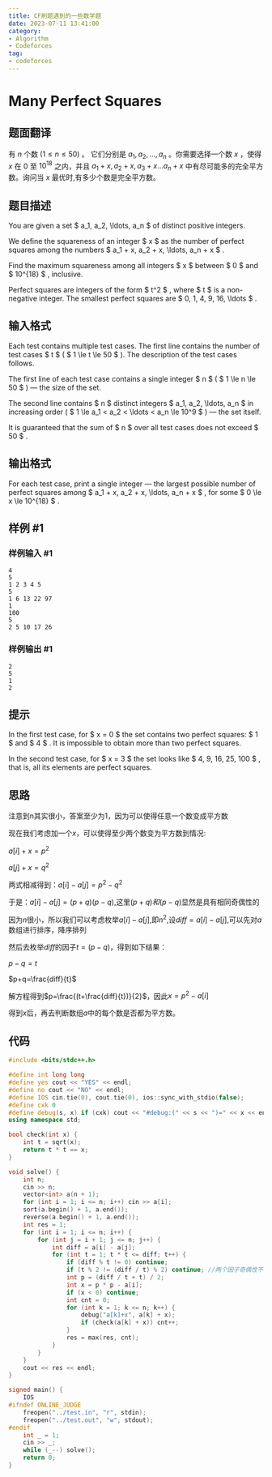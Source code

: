 ```yaml
---
title: CF刷题遇到的一些数学题
date: 2023-07-11 13:41:00
category:
- Algorithm
- Codeforces
tag: 
- codeforces
---
```


# Many Perfect Squares

## 题面翻译

有 $n$ 个数  $(1 \le n \le 50)$ 。   它们分别是 $a_1,a_2,...,a_n$ 。你需要选择一个数 $x$ ，使得 $x$ 在 $0$ 至 $10^{18}$ 之内，并且  $a_1 + x,a_2 + x,a_3 + x ... a_n +x$ 中有尽可能多的完全平方数。询问当 $x$ 最优时,有多少个数是完全平方数。

## 题目描述

You are given a set $ a_1, a_2, \ldots, a_n $ of distinct positive integers.

We define the squareness of an integer $ x $ as the number of perfect squares among the numbers $ a_1 + x, a_2 + x, \ldots, a_n + x $ .

Find the maximum squareness among all integers $ x $ between $ 0 $ and $ 10^{18} $ , inclusive.

Perfect squares are integers of the form $ t^2 $ , where $ t $ is a non-negative integer. The smallest perfect squares are $ 0, 1, 4, 9, 16, \ldots $ .

## 输入格式

Each test contains multiple test cases. The first line contains the number of test cases $ t $ ( $ 1 \le t \le 50 $ ). The description of the test cases follows.

The first line of each test case contains a single integer $ n $ ( $ 1 \le n \le 50 $ ) — the size of the set.

The second line contains $ n $ distinct integers $ a_1, a_2, \ldots, a_n $ in increasing order ( $ 1 \le a_1 < a_2 < \ldots < a_n \le 10^9 $ ) — the set itself.

It is guaranteed that the sum of $ n $ over all test cases does not exceed $ 50 $ .

## 输出格式

For each test case, print a single integer — the largest possible number of perfect squares among $ a_1 + x, a_2 + x, \ldots, a_n + x $ , for some $ 0 \le x \le 10^{18} $ .

## 样例 #1

### 样例输入 #1

```
4
5
1 2 3 4 5
5
1 6 13 22 97
1
100
5
2 5 10 17 26
```

### 样例输出 #1

```
2
5
1
2
```

## 提示

In the first test case, for $ x = 0 $ the set contains two perfect squares: $ 1 $ and $ 4 $ . It is impossible to obtain more than two perfect squares.

In the second test case, for $ x = 3 $ the set looks like $ 4, 9, 16, 25, 100 $ , that is, all its elements are perfect squares.

## 思路

注意到n其实很小，答案至少为1，因为可以使得任意一个数变成平方数

现在我们考虑加一个$x$，可以使得至少两个数变为平方数到情况:

$a[i]+x=p^2$

$a[j]+x=q^2$

两式相减得到：$a[i]-a[j]=p^2-q^2$

于是：$a[i]-a[j]=(p+q)(p-q)$,这里$(p+q)和(p-q)$显然是具有相同奇偶性的

因为$n$很小，所以我们可以考虑枚举$a[i]-a[j]$,即$n^2$,设$diff=a[i]-a[j]$,可以先对$a$数组进行排序，降序排列

然后去枚举$diff$的因子$t=(p-q)$，得到如下结果：

$p-q=t$

$p+q=\frac{diff}{t}$

解方程得到$p=\frac{(t+\frac{diff}{t})}{2}$，因此$x=p^2-a[i]$

得到$x$后，再去判断数组$a$中的每个数是否都为平方数。

## 代码

```cpp
#include <bits/stdc++.h>

#define int long long
#define yes cout << "YES" << endl;
#define no cout << "NO" << endl;
#define IOS cin.tie(0), cout.tie(0), ios::sync_with_stdio(false);
#define cxk 0
#define debug(s, x) if (cxk) cout << "#debug:(" << s << ")=" << x << endl;
using namespace std;

bool check(int x) {
    int t = sqrt(x);
    return t * t == x;
}

void solve() {
    int n;
    cin >> n;
    vector<int> a(n + 1);
    for (int i = 1; i <= n; i++) cin >> a[i];
    sort(a.begin() + 1, a.end());
    reverse(a.begin() + 1, a.end());
    int res = 1;
    for (int i = 1; i <= n; i++) {
        for (int j = i + 1; j <= n; j++) {
            int diff = a[i] - a[j];
            for (int t = 1; t * t <= diff; t++) {
                if (diff % t != 0) continue;
                if (t % 2 != (diff / t) % 2) continue; //两个因子奇偶性不同
                int p = (diff / t + t) / 2;
                int x = p * p - a[i];
                if (x < 0) continue;
                int cnt = 0;
                for (int k = 1; k <= n; k++) {
                    debug("a[k]+x", a[k] + x);
                    if (check(a[k] + x)) cnt++;
                }
                res = max(res, cnt);
            }
        }
    }
    cout << res << endl;
}

signed main() {
    IOS
#ifndef ONLINE_JUDGE
    freopen("../test.in", "r", stdin);
    freopen("../test.out", "w", stdout);
#endif
    int _ = 1;
    cin >> _;
    while (_--) solve();
    return 0;
}
```


